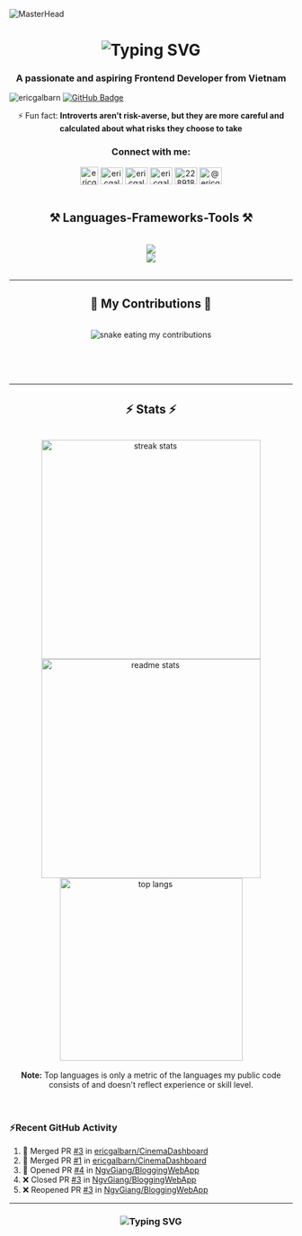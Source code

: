![MasterHead](https://64.media.tumblr.com/3e570496c39c50fcac1184ca5fba6004/tumblr_piwmfy6Auo1rnbw6mo1_1280.gifv)
<h1 align="center">
  <img src="https://readme-typing-svg.herokuapp.com?font=Oswald&weight=700&size=35&duration=4000&pause=1000&center=true&vCenter=true&random=false&width=500&height=70&lines=Hi+there+%F0%9F%91%8B;I'm+Eric+Galbarn;Welcome+to+my+Github+Profile+%F0%9F%A4%97" alt="Typing SVG" />
</h1>

<h3 align="center">A passionate and aspiring Frontend Developer from Vietnam</h3>

<a align="left"> <img src="https://komarev.com/ghpvc/?username=ericgalbarn&label=Profile%20views&color=0e75b6&style=flat" alt="ericgalbarn" /> </a>
<a href="https://github.com/ericgalbarn?tab=followers"><img src="https://img.shields.io/github/followers/ericgalbarn?label=Followers&style=social" alt="GitHub Badge"></a>



<div align="center">
  
⚡ Fun fact: **Introverts aren’t risk-averse, but they are more careful and calculated about what risks they choose to take**
</div>
<div align="center">
  
<h3 align="center">Connect with me:</h3>
<a href="mailto:ericgalbarn@gmail.com" target="blank"><img align="center" src="https://static-00.iconduck.com/assets.00/gmail-icon-1024x1024-09wrt8am.png" alt="ericgalbarn" height="32" width="32" /></a>  
<a href="https://codepen.io/ericgalbarn" target="blank"><img align="center" src="https://raw.githubusercontent.com/rahuldkjain/github-profile-readme-generator/master/src/images/icons/Social/codepen.svg" alt="ericgalbarn" height="30" width="40" /></a>
<a href="https://dev.to/ericgalbarn" target="blank"><img align="center" src="https://raw.githubusercontent.com/rahuldkjain/github-profile-readme-generator/master/src/images/icons/Social/devto.svg" alt="ericgalbarn" height="30" width="40" /></a>
<a href="https://linkedin.com/in/ericgalbarn" target="blank"><img align="center" src="https://raw.githubusercontent.com/rahuldkjain/github-profile-readme-generator/master/src/images/icons/Social/linked-in-alt.svg" alt="ericgalbarn" height="30" width="40" /></a>
<a href="https://stackoverflow.com/users/22891880/ericgalbarn-official" target="blank"><img align="center" src="https://raw.githubusercontent.com/rahuldkjain/github-profile-readme-generator/master/src/images/icons/Social/stack-overflow.svg" alt="22891880/ericgalbarn-official" height="30" width="40" /></a>
<a href="https://medium.com/@ericgalbarn" target="blank"><img align="center" src="https://raw.githubusercontent.com/rahuldkjain/github-profile-readme-generator/master/src/images/icons/Social/medium.svg" alt="@ericgalbarn" height="30" width="40" /></a>
</div>

</br>


</hr>

<h2 align="center">⚒️ Languages-Frameworks-Tools ⚒️</h2>
</br>
<div align="center">
  <a href="https://skillicons.dev">
    <img src= "https://skillicons.dev/icons?i=js,html,css,java,python,mysql"> <br/>
    <img src="https://skillicons.dev/icons?i=react,tailwind,vite,github,git,bootstrap,babel,netlify,materialui,nodejs,mongodb,sass,vscode,vercel"/>
  </a>  
</div>

<br/>
<hr/>

<div align="center">
  <h2>🐍 My Contributions 🐍</h2>
  <br>
  <img alt="snake eating my contributions" src="https://raw.githubusercontent.com/ericgalbarn/salesp07/output/github-contribution-grid-snake.svg" />
  
  <br/><br/><br/>
</div>

<hr/>

<h2 align="center">⚡ Stats ⚡</h2>
<br>
<div align=center>
  <img width=390 src="https://github-readme-streak-stats-salesp07.vercel.app?user=ericgalbarn&theme=react&border_radius=10" alt="streak stats"/>
  <img width=390 src="https://github-readme-stats-salesp07.vercel.app/api?username=ericgalbarn&count_private=true&show_icons=true&theme=react&rank_icon=github&border_radius=10" alt="readme stats" />
  <br/>
  <img width=325 align="center" src="https://github-readme-stats-salesp07.vercel.app/api/top-langs/?username=ericgalbarn&hide=HTML&langs_count=8&layout=compact&theme=react&border_radius=10&size_weight=0.5&count_weight=0.5&exclude_repo=github-readme-stats" alt="top langs" />
<br/>
<br/>
<b>Note:</b> Top languages is only a metric of the languages my public code consists of and doesn't reflect experience or skill level.
</div>

<br/>
<br/>

### ⚡Recent GitHub Activity
<!--START_SECTION:activity-->
1. 🎉 Merged PR [#3](https://github.com/ericgalbarn/CinemaDashboard/pull/3) in [ericgalbarn/CinemaDashboard](https://github.com/ericgalbarn/CinemaDashboard)
2. 🎉 Merged PR [#1](https://github.com/ericgalbarn/CinemaDashboard/pull/1) in [ericgalbarn/CinemaDashboard](https://github.com/ericgalbarn/CinemaDashboard)
3. 💪 Opened PR [#4](https://github.com/NgvGiang/BloggingWebApp/pull/4) in [NgvGiang/BloggingWebApp](https://github.com/NgvGiang/BloggingWebApp)
4. ❌ Closed PR [#3](https://github.com/NgvGiang/BloggingWebApp/pull/3) in [NgvGiang/BloggingWebApp](https://github.com/NgvGiang/BloggingWebApp)
5. ❌ Reopened PR [#3](https://github.com/NgvGiang/BloggingWebApp/pull/3) in [NgvGiang/BloggingWebApp](https://github.com/NgvGiang/BloggingWebApp)
<!--END_SECTION:activity-->

---

<h3 align="center">
<img src="https://readme-typing-svg.herokuapp.com?font=Oswald&weight=700&size=35&duration=4000&pause=1000&center=true&vCenter=true&random=false&width=500&height=70&lines=Thanks+For+Visiting!+%F0%9F%99%8C;Shoot+Me+A+Message+On+LinkedIn+;Or.....;Send+Me+An+Email+Instead;That's+Totally+Fine+%F0%9F%98%89;Always+Down+For+Collaboration+%F0%9F%98%81;Feel+Free.....;My+Friend!" alt="Typing SVG"/>
</h3>

<br/>
